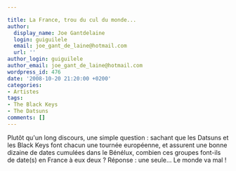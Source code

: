 ```yaml
---

title: La France, trou du cul du monde...
author:
  display_name: Joe Gantdelaine
  login: guiguilele
  email: joe_gant_de_laine@hotmail.com
  url: ''
author_login: guiguilele
author_email: joe_gant_de_laine@hotmail.com
wordpress_id: 476
date: '2008-10-20 21:20:00 +0200'
categories:
- Artistes
tags:
- The Black Keys
- The Datsuns
comments: []
---
```

Plutôt qu'un long discours, une simple question : sachant que les Datsuns et les Black Keys font chacun une tournée européenne, et assurent une bonne dizaine de dates cumulées dans le Bénélux, combien ces groupes font-ils de date(s) en France à eux deux ? Réponse : une seule... Le monde va mal !
